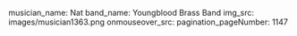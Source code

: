 musician_name: Nat
band_name: Youngblood Brass Band
img_src: images/musician1363.png
onmouseover_src: 
pagination_pageNumber: 1147